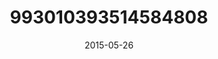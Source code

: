 ---
title: "993010393514584808"
cover: "2015-05-26 09.21.25 993010393514584808_46248401"
photo: "2015-05-26 09.21.25 993010393514584808_46248401"
date: "2015-05-26"
type: "photo"
---